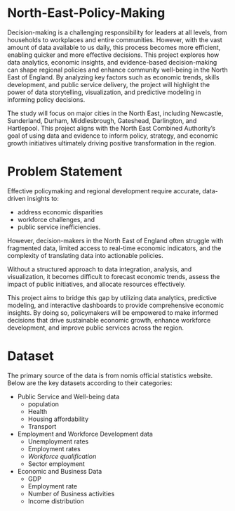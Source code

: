 # North-East-Policy-Making
Decision-making is a challenging responsibility for leaders at all levels, from households to workplaces and entire communities. However, with the vast amount of data available to us daily, this process becomes more efficient, enabling quicker and more effective decisions.
This project explores how data analytics, economic insights, and evidence-based decision-making can shape regional policies and enhance community well-being in the North East of England. By analyzing key factors such as economic trends, skills development, and public service delivery, the project will highlight the power of data storytelling, visualization, and predictive modeling in informing policy decisions.

The study will focus on major cities in the North East, including Newcastle, Sunderland, Durham, Middlesbrough, Gateshead, Darlington, and  Hartlepool.
This project aligns with the North East Combined Authority’s goal of using data and evidence to inform policy, strategy, and economic growth initiatives ultimately driving positive transformation in the region.

# Problem Statement
Effective policymaking and regional development require accurate, data-driven insights to:
* address economic disparities
* workforce challenges, and
* public service inefficiencies.
  
However, decision-makers in the North East of England often struggle with fragmented data, limited access to real-time economic indicators, and the complexity of translating data into actionable policies.

Without a structured approach to data integration, analysis, and visualization, it becomes difficult to forecast economic trends, assess the impact of public initiatives, and allocate resources effectively.

This project aims to bridge this gap by utilizing data analytics, predictive modeling, and interactive dashboards to provide comprehensive economic insights. By doing so, policymakers will be empowered to make informed decisions that drive sustainable economic growth, enhance workforce development, and improve public services across the region.

# Dataset
The primary source of the data is from nomis official statistics website. Below are the key datasets according to their categories:
* Public Service and Well-being data
  * population
  * Health
  * Housing affordability
  * Transport
* Employment and Workforce Development data
  * Unemployment rates
  * Employment rates
  * _Workforce qualification_
  * Sector employment
* Economic and Business Data
  * GDP
  * Employment rate
  * Number of Business activities
  * Income distribution
